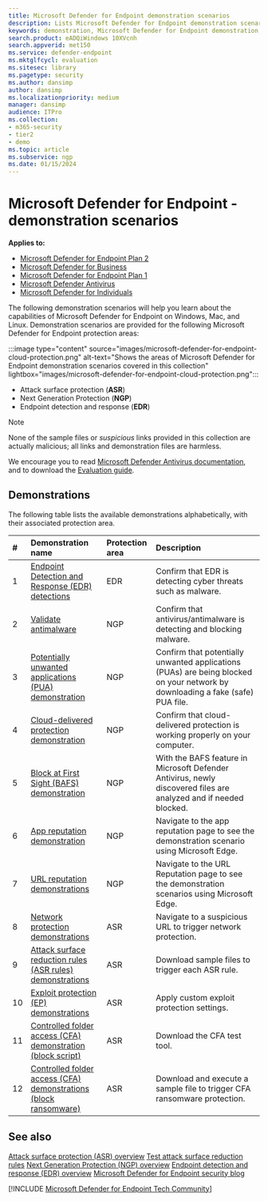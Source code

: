 ```yaml
---
title: Microsoft Defender for Endpoint demonstration scenarios
description: Lists Microsoft Defender for Endpoint demonstration scenarios that you can run.
keywords: demonstration, Microsoft Defender for Endpoint demonstration, anti-Malware demonstration, Cloud-delivered protection, Block at First Sight (BAFS), Potentially unwanted applications (PUA)s, Microsoft security intelligence VDI, VDI security, attack surface reduction rules demonstration, Controlled folder access demonstration, Exploit Protection, Network Protection, Microsoft Defender SmartScreen, edge SmartScreen, 
search.product: eADQiWindows 10XVcnh
search.appverid: met150
ms.service: defender-endpoint
ms.mktglfcycl: evaluation
ms.sitesec: library
ms.pagetype: security
ms.author: dansimp
author: dansimp
ms.localizationpriority: medium
manager: dansimp
audience: ITPro
ms.collection:
- m365-security
- tier2
- demo
ms.topic: article
ms.subservice: ngp
ms.date: 01/15/2024
---
```


# Microsoft Defender for Endpoint - demonstration scenarios

**Applies to:**

- [Microsoft Defender for Endpoint Plan 2](https://go.microsoft.com/fwlink/p/?linkid=2154037)
- [Microsoft Defender for Business](https://www.microsoft.com/security/business/endpoint-security/microsoft-defender-business)
- [Microsoft Defender for Endpoint Plan 1](https://go.microsoft.com/fwlink/p/?linkid=2154037)
- [Microsoft Defender Antivirus](microsoft-defender-antivirus-windows)
- [Microsoft Defender for Individuals](https://www.microsoft.com/microsoft-365/microsoft-defender-for-individuals)

The following demonstration scenarios will help you learn about the capabilities of Microsoft Defender for Endpoint on Windows, Mac, and Linux. Demonstration scenarios are provided for the following Microsoft Defender for Endpoint protection areas:

:::image type="content" source="images/microsoft-defender-for-endpoint-cloud-protection.png" alt-text="Shows the areas of Microsoft Defender for Endpoint demonstration scenarios covered in this collection" lightbox="images/microsoft-defender-for-endpoint-cloud-protection.png":::

- Attack surface protection (**ASR**)
- Next Generation Protection (**NGP**)
- Endpoint detection and response (**EDR**)

> [!NOTE]
> None of the sample files or _suspicious_ links provided in this collection are actually malicious; all links and demonstration files are harmless.
>
> We encourage you to read [Microsoft Defender Antivirus documentation](next-generation-protection.md), and to download the [Evaluation guide](evaluate-microsoft-defender-antivirus.md).

## Demonstrations

The following table lists the available demonstrations alphabetically, with their associated protection area.

| # | Demonstration name | Protection area | Description |
|:--|:---|:---|:---|
| 1 |[Endpoint Detection and Response (EDR) detections](/microsoft-365/security/defender-endpoint/edr-detection)| EDR |Confirm that EDR is detecting cyber threats such as malware.|
| 2 |[Validate antimalware](/microsoft-365/security/defender-endpoint/validate-antimalware)| NGP |Confirm that antivirus/antimalware is detecting and blocking malware. |
| 3 |[Potentially unwanted applications (PUA) demonstration](/microsoft-365/security/defender-endpoint/defender-endpoint-demonstration-potentially-unwanted-applications)| NGP |Confirm that potentially unwanted applications (PUAs) are being blocked on your network by downloading a fake (safe) PUA file. |
| 4 |[Cloud-delivered protection demonstration](/microsoft-365/security/defender-endpoint/defender-endpoint-demonstration-cloud-delivered-protection)| NGP |Confirm that cloud-delivered protection is working properly on your computer. |
| 5 |[Block at First Sight (BAFS) demonstration](/microsoft-365/security/defender-endpoint/defender-endpoint-demonstration-block-at-first-sight-bafs)| NGP |With the BAFS feature in Microsoft Defender Antivirus, newly discovered files are analyzed and if needed blocked. |
| 6 |[App reputation demonstration](/microsoft-365/security/defender-endpoint/defender-endpoint-demonstration-app-reputation)| NGP |Navigate to the app reputation page to see the demonstration scenario using Microsoft Edge.|
| 7 |[URL reputation demonstrations](/microsoft-365/security/defender-endpoint/defender-endpoint-demonstration-smartscreen-url-reputation)| NGP |Navigate to the URL Reputation page to see the demonstration scenarios using Microsoft Edge.|
| 8 |[Network protection demonstrations](/microsoft-365/security/defender-endpoint/defender-endpoint-demonstration-network-protection)| ASR |Navigate to a suspicious URL to trigger network protection. |
| 9 |[Attack surface reduction rules (ASR rules) demonstrations](/microsoft-365/security/defender-endpoint/defender-endpoint-demonstration-attack-surface-reduction-rules)| ASR |Download sample files to trigger each ASR rule.|
| 10 |[Exploit protection (EP) demonstrations](/microsoft-365/security/defender-endpoint/defender-endpoint-demonstration-exploit-protection)| ASR | Apply custom exploit protection settings.|
| 11 |[Controlled folder access (CFA) demonstration (block script)](/microsoft-365/security/defender-endpoint/defender-endpoint-demonstration-controlled-folder-access-test-tool)| ASR | Download the CFA test tool.|
| 12 |[Controlled folder access (CFA) demonstrations (block ransomware)](/microsoft-365/security/defender-endpoint/defender-endpoint-demonstration-controlled-folder-access)| ASR | Download and execute a sample file to trigger CFA ransomware protection.|

## See also

[Attack surface protection \(ASR\) overview](overview-attack-surface-reduction.md)
[Test attack surface reduction rules](attack-surface-reduction-rules-deployment-test.md)
[Next Generation Protection \(NGP\) overview](next-generation-protection.md)
[Endpoint detection and response \(EDR\) overview](overview-endpoint-detection-response.md)
[Microsoft Defender for Endpoint security blog](https://techcommunity.microsoft.com/t5/microsoft-defender-for-endpoint/bg-p/MicrosoftDefenderATPBlog)

[!INCLUDE [Microsoft Defender for Endpoint Tech Community](../../includes/defender-mde-techcommunity.md)]
